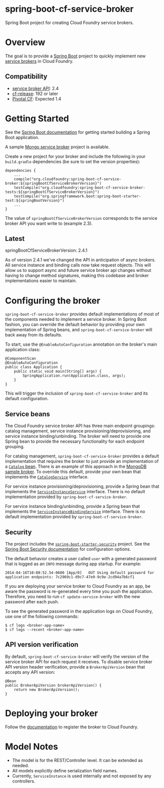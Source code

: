 spring-boot-cf-service-broker
=============================

Spring Boot project for creating Cloud Foundry service brokers.

# Overview

The goal is to provide a [Spring Boot](http://projects.spring.io/spring-boot/) project to quickly implement new [service brokers](http://docs.cloudfoundry.org/services/overview.html) in Cloud Foundry.

## Compatibility

* [service broker API](http://docs.cloudfoundry.org/services/api.html): 2.4
* [cf-release](https://github.com/cloudfoundry/cf-release): 192 or later
* [Pivotal CF](http://www.pivotal.io/platform-as-a-service/pivotal-cf): Expected 1.4

# Getting Started

See the [Spring Boot documentation](http://docs.spring.io/spring-boot/docs/current/reference/htmlsingle/#getting-started-first-application) for getting started building a Spring Boot application.

A sample [Mongo service broker](https://github.com/spgreenberg/spring-boot-cf-service-broker-mongo) project is available.

Create a new project for your broker and include the following in your `build.gradle` dependencies (be sure to set the version properties):

    dependencies {
        ...
        compile("org.cloudfoundry:spring-boot-cf-service-broker:${springBootCfServiceBrokerVersion}")
        testCompile("org.cloudfoundry:spring-boot-cf-service-broker-tests:${springBootCfServiceBrokerVersion}")
        testCompile("org.springframework.boot:spring-boot-starter-test:${springBootVersion}")
        ...
    }

The value of `springBootCfServiceBrokerVersion` corresponds to the service broker API you want write to (example 2.3).

## Latest

springBootCfServiceBrokerVersion: 2.4.1

As of version 2.4.1 we've changed the API in anticipation of async brokers. All service instance and binding calls now take request objects. This will allow us to support async and future service broker api changes without having to change method signatures, making this
codebase and broker implementations easier to maintain.

# Configuring the broker

`spring-boot-cf-service-broker` provides default implementations of most of the components needed to implement a service broker. In Spring Boot fashion, you can override the default behavior by providing your own implementation of Spring beans, and `spring-boot-cf-service-broker` will back away from its defaults.

To start, use the `@EnableAutoConfiguration` annotation on the broker's main application class:

    @ComponentScan
    @EnableAutoConfiguration
    public class Application {
        public static void main(String[] args) {
            SpringApplication.run(Application.class, args);
        }
    }

This will trigger the inclusion of `spring-boot-cf-service-broker` and its default configuration.

## Service beans

The Cloud Foundry service broker API has three main endpoint groupings: catalog management, service instance provisioning/deprovisioning, and service instance binding/unbinding. The broker will need to provide one Spring bean to provide the necessary functionality for each endpoint grouping.

For catalog management, `spring-boot-cf-service-broker` provides a default implementation that requires the broker to just provide an implementation of a [`Catalog` bean](src/main/java/org/cloudfoundry/community/servicebroker/model/Catalog.java). There is an example of this approach in the [MongoDB sample broker](https://github.com/spgreenberg/spring-boot-cf-service-broker-mongo/blob/master/src/main/java/org/cloudfoundry/community/servicebroker/mongodb/config/CatalogConfig.java). To override this default, provide your own bean that implements the [`CatalogService`](src/main/java/org/cloudfoundry/community/servicebroker/service/CatalogService.java) interface.

For service instance provisioning/deprovisioning, provide a Spring bean that implements the [`ServiceInstanceService`](src/main/java/org/cloudfoundry/community/servicebroker/service/ServiceInstanceService.java) interface. There is no default implementation provided by `spring-boot-cf-service-broker`.

For service instance binding/unbinding, provide a Spring bean that implements the [`ServiceInstanceBindingService`](src/main/java/org/cloudfoundry/community/servicebroker/service/ServiceInstanceBindingService.java) interface. There is no default implementation provided by `spring-boot-cf-service-broker`.

## Security

The project includes the [`spring-boot-starter-security`](https://github.com/spring-projects/spring-boot/tree/master/spring-boot-starters/spring-boot-starter-security) project.  See the [Spring Boot Security documentation](http://docs.spring.io/spring-boot/docs/current/reference/htmlsingle/#boot-features-security) for configuration options.

The default behavior creates a user called `user` with a generated password that is logged as an `INFO` message during app startup.  For example:

    2014-04-16T10:08:52.54-0600 [App/0]   OUT Using default password for application endpoints: 7c2969c1-d9c7-47e9-9c9e-2cd94a7b6cf1

If you are deploying your service broker to Cloud Foundry as an app, be aware the password is re-generated every time you push the application.  Therefore, you need to run `cf update-service-broker` with the new password after each push.

To see the generated password in the application logs on Cloud Foundry, use one of the following commands:

    $ cf logs <broker-app-name>
    $ cf logs --recent <broker-app-name>

## API version verification

By default, `spring-boot-cf-service-broker` will verify the version of the service broker API for each request it receives. To disable service broker API version header verification, provide a `BrokerApiVersion` bean that accepts any API version:

    @Bean
    public BrokerApiVersion brokerApiVersion() {
        return new BrokerApiVersion();
    }

# Deploying your broker

Follow the [documentation](http://docs.cloudfoundry.org/services/managing-service-brokers.html) to register the broker to Cloud Foundry.

# Model Notes

- The model is for the REST/Controller level.  It can be extended as needed.
- All models explicitly define serialization field names.
- Currently, `ServiceInstance` is used internally and not exposed by any controllers.
